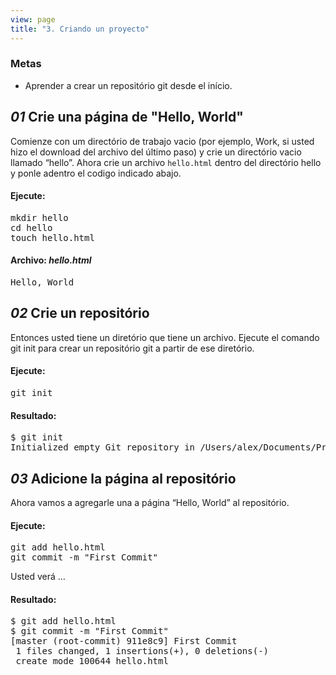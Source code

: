 ```yaml
---
view: page
title: "3. Criando un proyecto"
---
```


<h3>Metas</h3>

<ul><li>Aprender a crear un reposit&oacute;rio git desde el in&iacute;cio.</li></ul>

<h2><em>01</em> Crie una p&aacute;gina de "Hello, World"</h2>

<p>Comienze con um direct&oacute;rio de trabajo vacio (por ejemplo, Work, si usted hizo el download del archivo del &uacute;ltimo paso) y crie un direct&oacute;rio vacio llamado “hello”. Ahora crie un archivo <code>hello.html</code> dentro del direct&oacute;rio hello y ponle adentro el codigo indicado abajo.</p>

<h4 class="h4-pre">Ejecute:</h4>

<pre class="instructions">mkdir hello
cd hello
touch hello.html</pre>

<h4 class="h4-pre">Archivo: <em>hello.html</em></h4>

<pre class="file">Hello, World</pre>

<h2><em>02</em> Crie un reposit&oacute;rio</h2>

<p>Entonces usted tiene un diret&oacute;rio que tiene un archivo. Ejecute el comando git init para crear un reposit&oacute;rio git a partir de ese diret&oacute;rio.</p>

<h4 class="h4-pre">Ejecute:</h4>

<pre class="instructions">git init</pre>

<h4 class="h4-pre">Resultado:</h4>

<pre class="sample">$ git init
Initialized empty Git repository in /Users/alex/Documents/Presentations/githowto/auto/hello/.git/
</pre>

<h2><em>03</em> Adicione la p&aacute;gina al reposit&oacute;rio</h2>

<p>Ahora vamos a agregarle una a p&aacute;gina “Hello, World” al reposit&oacute;rio.</p>

<h4 class="h4-pre">Ejecute:</h4>

<pre class="instructions">git add hello.html
git commit -m "First Commit"</pre>

<p>Usted ver&aacute; &#8230;</p>

<h4 class="h4-pre">Resultado:</h4>

<pre class="sample">$ git add hello.html
$ git commit -m "First Commit"
[master (root-commit) 911e8c9] First Commit
 1 files changed, 1 insertions(+), 0 deletions(-)
 create mode 100644 hello.html</pre>
